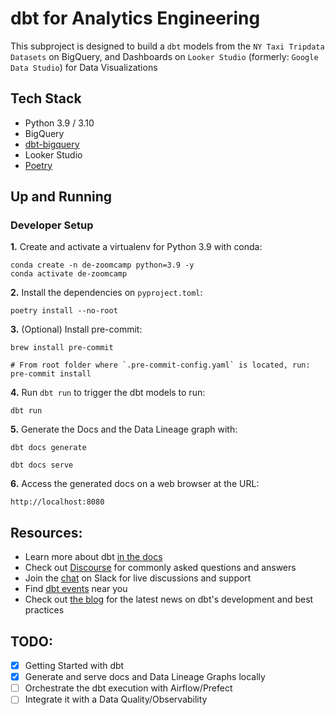 # dbt for Analytics Engineering

This subproject is designed to build a `dbt` models from the `NY Taxi Tripdata Datasets` on BigQuery,
and Dashboards on `Looker Studio` (formerly: `Google Data Studio`) for Data Visualizations

## Tech Stack
- Python 3.9 / 3.10
- BigQuery
- [dbt-bigquery](https://docs.getdbt.com/reference/warehouse-setups/bigquery-setup)
- Looker Studio
- [Poetry](https://python-poetry.org/docs/)

## Up and Running

### Developer Setup

**1.** Create and activate a virtualenv for Python 3.9 with conda:
```shell
conda create -n de-zoomcamp python=3.9 -y
conda activate de-zoomcamp
```

**2.** Install the dependencies on `pyproject.toml`:
```shell
poetry install --no-root
```

**3.** (Optional) Install pre-commit:
```shell
brew install pre-commit

# From root folder where `.pre-commit-config.yaml` is located, run:
pre-commit install
```

**4.** Run `dbt run` to trigger the dbt models to run:
```shell
dbt run
```

**5.** Generate the Docs and the Data Lineage graph with:
```shell
dbt docs generate
```
```shell
dbt docs serve
```

**6.** Access the generated docs on a web browser at the URL:
```shell
http://localhost:8080
```

## Resources:
- Learn more about dbt [in the docs](https://docs.getdbt.com/docs/introduction)
- Check out [Discourse](https://discourse.getdbt.com/) for commonly asked questions and answers
- Join the [chat](https://community.getdbt.com/) on Slack for live discussions and support
- Find [dbt events](https://events.getdbt.com) near you
- Check out [the blog](https://blog.getdbt.com/) for the latest news on dbt's development and best practices

## TODO:
- [x] Getting Started with dbt
- [x] Generate and serve docs and Data Lineage Graphs locally
- [ ] Orchestrate the dbt execution with Airflow/Prefect
- [ ] Integrate it with a Data Quality/Observability
